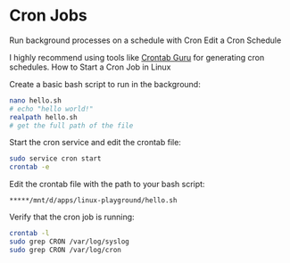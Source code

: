 # Cron Jobs

Run background processes on a schedule with Cron
Edit a Cron Schedule

I highly recommend using tools like  [Crontab Guru](https://crontab.guru/#20_4_*_*_5) for generating cron schedules.
How to Start a Cron Job in Linux

Create a basic bash script to run in the background:

``` bash
nano hello.sh
# echo "hello world!"
realpath hello.sh 
# get the full path of the file
```


Start the cron service and edit the crontab file:

``` bash
sudo service cron start
crontab -e
```

Edit the crontab file with the path to your bash script:

``` crontab
*****/mnt/d/apps/linux-playground/hello.sh
```

Verify that the cron job is running:

``` bash
crontab -l
sudo grep CRON /var/log/syslog
sudo grep CRON /var/log/cron
```
